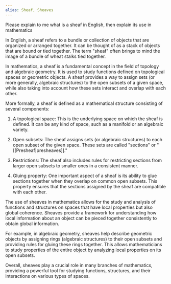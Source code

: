 ```yaml
---
alias: Sheaf, Sheaves
---
```


Please explain to me what is a sheaf in English, then explain its use in mathematics

In English, a sheaf refers to a bundle or collection of objects that are organized or arranged together. It can be thought of as a stack of objects that are bound or tied together. The term "sheaf" often brings to mind the image of a bundle of wheat stalks tied together.

In mathematics, a sheaf is a fundamental concept in the field of topology and algebraic geometry. It is used to study functions defined on topological spaces or geometric objects. A sheaf provides a way to assign sets (or more generally, algebraic structures) to the open subsets of a given space, while also taking into account how these sets interact and overlap with each other.

More formally, a sheaf is defined as a mathematical structure consisting of several components:

1. A topological space: This is the underlying space on which the sheaf is defined. It can be any kind of space, such as a manifold or an algebraic variety.

2. Open subsets: The sheaf assigns sets (or algebraic structures) to each open subset of the given space. These sets are called "sections" or "[[Presheaf|presheaves]]."

3. Restrictions: The sheaf also includes rules for restricting sections from larger open subsets to smaller ones in a consistent manner.

4. Gluing property: One important aspect of a sheaf is its ability to glue sections together when they overlap on common open subsets. This property ensures that the sections assigned by the sheaf are compatible with each other.

The use of sheaves in mathematics allows for the study and analysis of functions and structures on spaces that have local properties but also global coherence. Sheaves provide a framework for understanding how local information about an object can be pieced together consistently to obtain global information.

For example, in algebraic geometry, sheaves help describe geometric objects by assigning rings (algebraic structures) to their open subsets and providing rules for gluing these rings together. This allows mathematicians to study properties of the entire object by analyzing local properties on its open subsets.

Overall, sheaves play a crucial role in many branches of mathematics, providing a powerful tool for studying functions, structures, and their interactions on various types of spaces.

